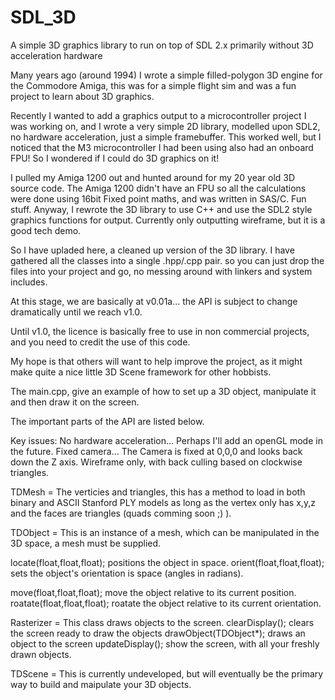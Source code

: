 # SDL_3D
A simple 3D graphics library to run on top of SDL 2.x primarily without 3D acceleration hardware

Many years ago (around 1994) I wrote a simple filled-polygon 3D engine for the Commodore Amiga, this was for a simple flight sim and was a fun project to learn about 3D graphics.

Recently I wanted to add a graphics output to a microcontroller project I was working on, and I wrote a very simple 2D library, modelled upon SDL2, no hardware acceleration, just a simple framebuffer. This worked well, but I noticed that the M3 microcontroller I had been using also had an onboard FPU! So I wondered if I could do 3D graphics on it!

I pulled my Amiga 1200 out and hunted around for my 20 year old 3D source code. The Amiga 1200 didn't have an FPU so all the calculations were done using 16bit Fixed point maths, and was written in SAS/C. Fun stuff. Anyway, I rewrote the 3D library to use C++ and use the SDL2 style graphics functions for output. Currently only outputting wireframe, but it is a good tech demo.

So I have upladed here, a cleaned up version of the 3D library. I have gathered all the classes into a single .hpp/.cpp pair. so you can just drop the files into your project and go, no messing around with linkers and system includes.

At this stage, we are basically at v0.01a... the API is subject to change dramatically until we reach v1.0. 

Until v1.0, the licence is basically free to use in non commercial projects, and you need to credit the use of this code.

My hope is that others will want to help improve the project, as it might make quite a nice little 3D Scene framework for other hobbists.

The main.cpp, give an example of how to set up a 3D object, manipulate it and then draw it on the screen.



The important parts of the API are listed below.

Key issues:
No hardware acceleration... Perhaps I'll add an openGL mode in the future.
Fixed camera... The Camera is fixed at 0,0,0 and looks back down the Z axis.
Wireframe only, with back culling based on clockwise triangles.

TDMesh = The verticies and triangles, this has a method to load in both binary and ASCII Stanford PLY models as long as the vertex only has x,y,z and the faces are triangles (quads comming soon ;) ).

TDObject = This is an instance of a mesh, which can be manipulated in the 3D space, a mesh must be supplied.

  locate(float,float,float); positions the object in space.
  orient(float,float,float); sets the object's orientation is space (angles in radians).

  move(float,float,float); move the object relative to its current position.
  roatate(float,float,float); roatate the object relative to its current orientation.
  
Rasterizer = This class draws objects to the screen.
  clearDisplay(); clears the screen ready to draw the objects
  drawObject(TDObject*); draws an object to the screen
  updateDisplay(); show the screen, with all your freshly drawn objects.

TDScene = This is currently undeveloped, but will eventually be the primary way to build and maipulate your 3D objects. 

